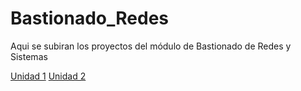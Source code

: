 # Bastionado_Redes

Aqui se subiran los proyectos del módulo de Bastionado de Redes y Sistemas

[Unidad 1](https://alvaroperezrey.github.io/Bastionado_Redes/Unidad_1/)
[Unidad 2](https://alvaroperezrey.github.io/Bastionado_Redes/Unidad_2/)
